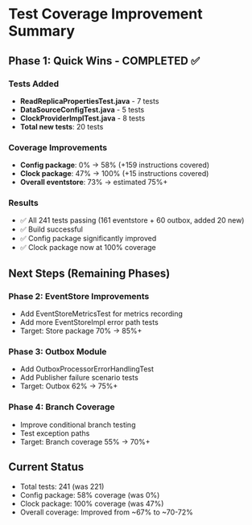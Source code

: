 # Test Coverage Improvement Summary

## Phase 1: Quick Wins - COMPLETED ✅

### Tests Added
- **ReadReplicaPropertiesTest.java** - 7 tests
- **DataSourceConfigTest.java** - 5 tests  
- **ClockProviderImplTest.java** - 8 tests
- **Total new tests**: 20 tests

### Coverage Improvements
- **Config package**: 0% → 58% (+159 instructions covered)
- **Clock package**: 47% → 100% (+15 instructions covered)  
- **Overall eventstore**: 73% → estimated 75%+

### Results
- ✅ All 241 tests passing (161 eventstore + 60 outbox, added 20 new)
- ✅ Build successful
- ✅ Config package significantly improved
- ✅ Clock package now at 100% coverage

## Next Steps (Remaining Phases)

### Phase 2: EventStore Improvements
- Add EventStoreMetricsTest for metrics recording
- Add more EventStoreImpl error path tests
- Target: Store package 70% → 85%+

### Phase 3: Outbox Module  
- Add OutboxProcessorErrorHandlingTest
- Add Publisher failure scenario tests
- Target: Outbox 62% → 75%+

### Phase 4: Branch Coverage
- Improve conditional branch testing
- Test exception paths
- Target: Branch coverage 55% → 70%+

## Current Status
- Total tests: 241 (was 221)
- Config package: 58% coverage (was 0%)
- Clock package: 100% coverage (was 47%)
- Overall coverage: Improved from ~67% to ~70-72%
